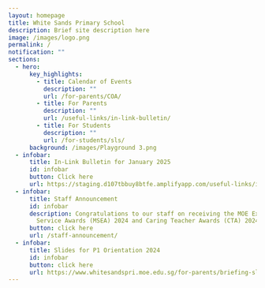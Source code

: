```yaml
---
layout: homepage
title: White Sands Primary School
description: Brief site description here
image: /images/logo.png
permalink: /
notification: ""
sections:
  - hero:
      key_highlights:
        - title: Calendar of Events
          description: ""
          url: /for-parents/COA/
        - title: For Parents
          description: ""
          url: /useful-links/in-link-bulletin/
        - title: For Students
          description: ""
          url: /for-students/sls/
      background: /images/Playground 3.png
  - infobar:
      title: In-Link Bulletin for January 2025
      id: infobar
      button: Click here
      url: https://staging.d107tbbuy8btfe.amplifyapp.com/useful-links/in-link-bulletin/
  - infobar:
      title: Staff Announcement
      id: infobar
      description: Congratulations to our staff on receiving the MOE Excellence
        Service Awards (MSEA) 2024 and Caring Teacher Awards (CTA) 2024.
      button: click here
      url: /staff-announcement/
  - infobar:
      title: Slides for P1 Orientation 2024
      id: infobar
      button: click here
      url: https://www.whitesandspri.moe.edu.sg/for-parents/briefing-slides-2/p1/
---
```

